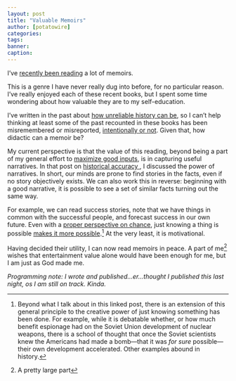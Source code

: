 ```yaml
---
layout: post
title: "Valuable Memoirs"
author: [potatowire]
categories: 
tags: 
banner: 
caption:
---
```


I’ve [recently been reading][1] a lot of memoirs.

This is a genre I have never really dug into before, for no particular reason. I’ve really enjoyed each of these recent books, but I spent some time wondering about how valuable they are to my self-education. 

I’ve written in the past about [how unreliable history can be][2], so I can’t help thinking at least some of the past recounted in these books has been misremembered or misreported, [intentionally or not][3]. Given that, how didactic can a memoir be?

My current perspective is that the value of this reading, beyond being a part of my general effort to [maximize good inputs][4], is in capturing useful narratives. In that post on [historical accuracy ][5], I discussed the power of narratives. In short, our minds are prone to find stories in the facts, even if no story objectively exists. We can also work this in reverse: beginning with a good narrative, it is possible to see a set of similar facts turning out the same way. 

For example, we can read success stories, note that we have things in common with the successful people, and forecast success in our own future. Even with a [proper perspective on chance][6], just knowing a thing is possible [makes it more possible][7].[^1] At the very least, it is motivational.

Having decided their utility, I can now read memoirs in peace. A part of me[^2] wishes that entertainment value alone would have been enough for me, but I am just as God made me.

*Programming note: I wrote and published...er...thought I published this last night, os I am still on track. Kinda.*

[^1]:	Beyond what I talk about in this linked post, there is an extension of this general principle to the creative power of just knowing something has been done. For example, while it is debatable whether, or how much benefit espionage had on the Soviet Union development of nuclear weapons, there is a school of thought that once the Soviet scientists knew the Americans had made a bomb—that it was *for sure* possible—their own development accelerated. Other examples abound in history.

[^2]:	A pretty large part

[1]:	https://with.thegra.in/books
[2]:	https://with.thegra.in/historical-accuracy
[3]:	https://with.thegra.in/flirting-with-absurdity
[4]:	https://with.thegra.in/adjacent-possible
[5]:	https://with.thegra.in/historical-accuracy
[6]:	https://www.amazon.com/Fooled-Randomness-Hidden-Markets-Incerto/dp/0812975219
[7]:	https://with.thegra.in/autocatalysis